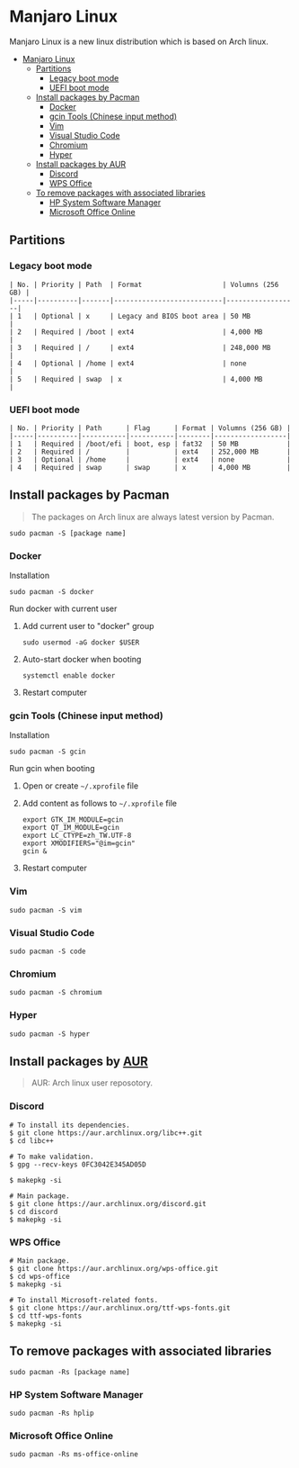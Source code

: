 # Manjaro Linux

Manjaro Linux is a new linux distribution which is based on Arch linux.

- [Manjaro Linux](#manjaro-linux)
  - [Partitions](#partitions)
    - [Legacy boot mode](#legacy-boot-mode)
    - [UEFI boot mode](#uefi-boot-mode)
  - [Install packages by Pacman](#install-packages-by-pacman)
    - [Docker](#docker)
    - [gcin Tools (Chinese input method)](#gcin-tools-chinese-input-method)
    - [Vim](#vim)
    - [Visual Studio Code](#visual-studio-code)
    - [Chromium](#chromium)
    - [Hyper](#hyper)
  - [Install packages by AUR](#install-packages-by-aur)
    - [Discord](#discord)
    - [WPS Office](#wps-office)
  - [To remove packages with associated libraries](#to-remove-packages-with-associated-libraries)
    - [HP System Software Manager](#hp-system-software-manager)
    - [Microsoft Office Online](#microsoft-office-online)

## Partitions

### Legacy boot mode

```text
| No. | Priority | Path  | Format                    | Volumns (256 GB) |
|-----|----------|-------|---------------------------|------------------|
| 1   | Optional | x     | Legacy and BIOS boot area | 50 MB            |
| 2   | Required | /boot | ext4                      | 4,000 MB         |
| 3   | Required | /     | ext4                      | 248,000 MB       |
| 4   | Optional | /home | ext4                      | none             |
| 5   | Required | swap  | x                         | 4,000 MB         |
```

### UEFI boot mode

```text
| No. | Priority | Path      | Flag      | Format | Volumns (256 GB) |
|-----|----------|-----------|-----------|--------|------------------|
| 1   | Required | /boot/efi | boot, esp | fat32  | 50 MB            |
| 2   | Required | /         |           | ext4   | 252,000 MB       |
| 3   | Optional | /home     |           | ext4   | none             |
| 4   | Required | swap      | swap      | x      | 4,000 MB         |
```

## Install packages by Pacman

> The packages on Arch linux are always latest version by Pacman.

```shell
sudo pacman -S [package name]
```

### Docker

Installation

```shell
sudo pacman -S docker
```

Run docker with current user

  1. Add current user to "docker" group

      ```shell
      sudo usermod -aG docker $USER
      ```

  2. Auto-start docker when booting

      ```shell
      systemctl enable docker
      ```

  3. Restart computer

### gcin Tools (Chinese input method)

Installation

```shell
sudo pacman -S gcin
```

Run gcin when booting

  1. Open or create `~/.xprofile` file

  2. Add content as follows to `~/.xprofile` file

      ```text
      export GTK_IM_MODULE=gcin
      export QT_IM_MODULE=gcin
      export LC_CTYPE=zh_TW.UTF-8
      export XMODIFIERS="@im=gcin"
      gcin &
      ```

  3. Restart computer

### Vim

```shell
sudo pacman -S vim
```

### Visual Studio Code

```shell
sudo pacman -S code
```

### Chromium

```shell
sudo pacman -S chromium
```

### Hyper

```shell
sudo pacman -S hyper
```

## Install packages by [AUR](https://aur.archlinux.org/)

> AUR: Arch linux user reposotory.

### Discord

```shell
# To install its dependencies.
$ git clone https://aur.archlinux.org/libc++.git
$ cd libc++

# To make validation.
$ gpg --recv-keys 0FC3042E345AD05D

$ makepkg -si

# Main package.
$ git clone https://aur.archlinux.org/discord.git
$ cd discord
$ makepkg -si
```

### WPS Office

```shell
# Main package.
$ git clone https://aur.archlinux.org/wps-office.git
$ cd wps-office
$ makepkg -si

# To install Microsoft-related fonts.
$ git clone https://aur.archlinux.org/ttf-wps-fonts.git
$ cd ttf-wps-fonts
$ makepkg -si
```

## To remove packages with associated libraries

```shell
sudo pacman -Rs [package name]
```

### HP System Software Manager

```shell
sudo pacman -Rs hplip
```

### Microsoft Office Online

```shell
sudo pacman -Rs ms-office-online
```
